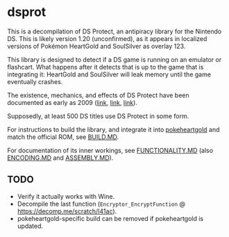 # dsprot

This is a decompilation of DS Protect, an antipiracy library for the Nintendo DS. This is likely version 1.20 (unconfirmed), as it appears in localized versions of Pokémon HeartGold and SoulSilver as overlay 123. 

This library is designed to detect if a DS game is running on an emulator or flashcart. What happens after it detects that is up to the game that is integrating it: HeartGold and SoulSilver will leak memory until the game eventually crashes.

The existence, mechanics, and effects of DS Protect have been documented as early as 2009 ([link](https://gbatemp.net/threads/seeking-help-for-anti-piracy-protection-removal.134683/post-1768816), [link](https://sourceforge.net/p/desmume/bugs/979/), [link](https://opentrackers.org/scenerules.org/html/2010_NDSr.html)).

Supposedly, at least 500 DS titles use DS Protect in some form.

For instructions to build the library, and integrate it into [pokeheartgold](https://github.com/pret/pokeheartgold/) and match the official ROM, see [BUILD.MD](./BUILD.MD).

For documentation of its inner workings, see [FUNCTIONALITY.MD](./doc/FUNCTIONALITY.MD) (also [ENCODING.MD](./doc/ENCODING.MD) and [ASSEMBLY.MD](./doc/ASSEMBLY.MD)).

## TODO

- Verify it actually works with Wine.
- Decompile the last function (`Encryptor_EncryptFunction` @ https://decomp.me/scratch/I41ac).
- pokeheartgold-specific build can be removed if pokeheartgold is updated.
